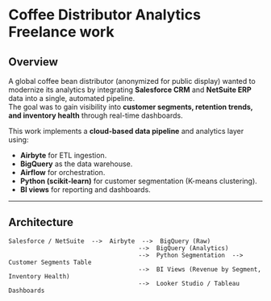 # Coffee Distributor Analytics Freelance work

## **Overview**
A global coffee bean distributor (anonymized for public display) wanted to modernize its analytics by integrating **Salesforce CRM** and **NetSuite ERP** data into a single, automated pipeline.  
The goal was to gain visibility into **customer segments, retention trends, and inventory health** through real-time dashboards.

This work implements a **cloud-based data pipeline** and analytics layer using:
- **Airbyte** for ETL ingestion.
- **BigQuery** as the data warehouse.
- **Airflow** for orchestration.
- **Python (scikit-learn)** for customer segmentation (K-means clustering).
- **BI views** for reporting and dashboards.

---

## **Architecture**
```text
Salesforce / NetSuite  -->  Airbyte  -->  BigQuery (Raw)
                                    -->  BigQuery (Analytics)
                                    -->  Python Segmentation  -->  Customer Segments Table
                                    -->  BI Views (Revenue by Segment, Inventory Health)
                                    -->  Looker Studio / Tableau Dashboards
